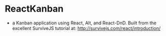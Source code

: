 # ReactKanban
- a Kanban application using React, Alt, and React-DnD. Built from the excellent SurviveJS  tutorial at: http://survivejs.com/react/introduction/
